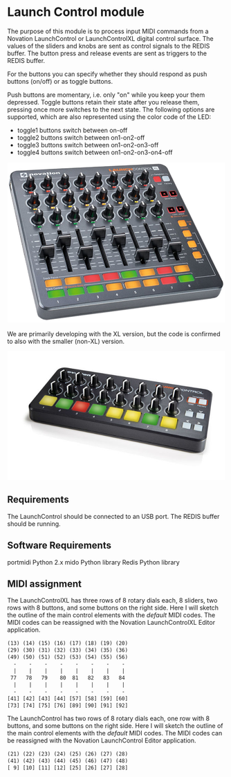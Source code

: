 Launch Control module
=====================

The purpose of this module is to process input MIDI commands from a Novation LaunchControl or LaunchControlXL digital control surface. The values of the sliders and knobs are sent as control signals to the REDIS buffer. The button press and release events are sent as triggers to the REDIS buffer.

For the buttons you can specify whether they should respond as push buttons (on/off) or as toggle buttons.

Push buttons are momentary, i.e. only "on" while you keep your them depressed. Toggle buttons retain their state after you release them, pressing once more switches to the next state. The following options are supported, which are also represented using the color code of the LED:

  * toggle1 buttons switch between on-off
  * toggle2 buttons switch between on1-on2-off
  * toggle3 buttons switch between on1-on2-on3-off
  * toggle4 buttons switch between on1-on2-on3-on4-off

![LaunchControlXL](./launchcontrolXL.jpg)

We are primarily developing with the XL version, but the code is confirmed to also with the smaller (non-XL) version.

![LaunchControl](./launchcontrol.jpg)

## Requirements

The LaunchControl should be connected to an USB port.
The REDIS buffer should be running.

## Software Requirements

portmidi
Python 2.x
mido Python library
Redis Python library

## MIDI assignment

The LaunchControlXL has three rows of 8 rotary dials each, 8 sliders, two rows with 8 buttons, and some buttons on the right side. Here I will sketch the outline of the main control elements with the *default* MIDI codes. The MIDI codes can be reassigned with the Novation LaunchControlXL Editor application.

```
(13) (14) (15) (16) (17) (18) (19) (20)
(29) (30) (31) (32) (33) (34) (35) (36)
(49) (50) (51) (52) (53) (54) (55) (56)
  -    -    -    -    -    -    -    -
  |    |    |    |    |    |    |    |
 77   78   79    80  81   82   83   84
  |    |    |    |    |    |    |    |
  -    -    -    -    -    -    -    -
[41] [42] [43] [44] [57] [58] [59] [60]
[73] [74] [75] [76] [89] [90] [91] [92]
```

The LaunchControl has two rows of 8 rotary dials each, one row with 8 buttons, and some buttons on the right side. Here I will sketch the outline of the main control elements with the *default* MIDI codes. The MIDI codes can be reassigned with the Novation LaunchControl Editor application.

```
(21) (22) (23) (24) (25) (26) (27) (28)
(41) (42) (43) (44) (45) (46) (47) (48)
[ 9] [10] [11] [12] [25] [26] [27] [28]
```

